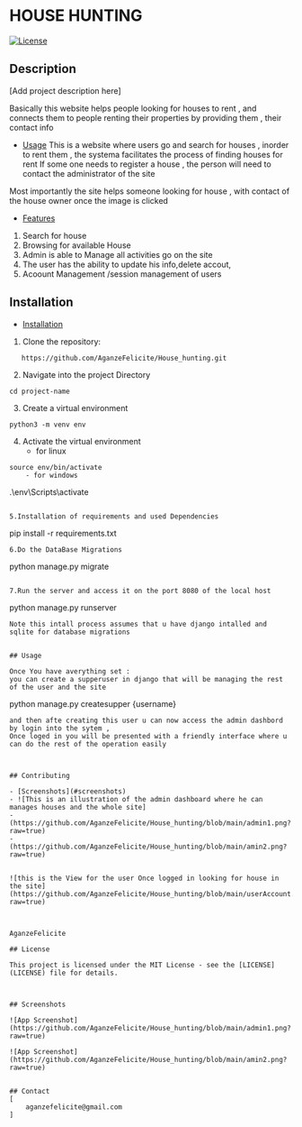 # HOUSE HUNTING 

[![License](https://img.shields.io/badge/license-MIT-blue.svg)](LICENSE)

## Description

[Add project description here]

Basically this website helps people looking for houses to rent , and connects them to people renting their properties by providing them , their contact info

- [Usage](#usage)
This is a website where users go and search for houses , inorder to rent them , the systema facilitates the process of finding houses for rent 
If some one needs to register a house , the person will need to contact the administrator of the site 

Most importantly the site helps someone looking for house , with contact of the house owner once the image is clicked

- [Features](#features)
1. Search for house
2. Browsing for available House
3. Admin is able to Manage all activities go on the site
4. The user has the ability to update his info,delete accout, 
5. Acoount Management /session management of users

## Installation


- [Installation](#installation)
1. Clone the repository:

 ```
	https://github.com/AganzeFelicite/House_hunting.git
```

2. Navigate into the project Directory
```
cd project-name
```
3. Create a virtual environment

```
python3 -m venv env
```
4. Activate the virtual environment
	- for linux
```
source env/bin/activate
	- for windows
```
.\env\Scripts\activate
```

5.Installation of requirements and used Dependencies

```
pip install -r requirements.txt
```
6.Do the DataBase Migrations

```
python manage.py migrate
```

7.Run the server and access it on the port 8080 of the local host
```
python manage.py runserver
```
Note this intall process assumes that u have django intalled and sqlite for database migrations


## Usage

Once You have averything set :
you can create a supperuser in django that will be managing the rest of the user and the site
```
python manage.py createsupper {username}
```
and then afte creating this user u can now access the admin dashbord by login into the sytem ,
Once loged in you will be presented with a friendly interface where u can do the rest of the operation easily 



## Contributing

- [Screenshots](#screenshots)
- ![This is an illustration of the admin dashboard where he can manages houses and the whole site]
- (https://github.com/AganzeFelicite/House_hunting/blob/main/admin1.png?raw=true)
- (https://github.com/AganzeFelicite/House_hunting/blob/main/amin2.png?raw=true)


![this is the View for the user Once logged in looking for house in the site]
(https://github.com/AganzeFelicite/House_hunting/blob/main/userAccount.png?raw=true)



AganzeFelicite 

## License

This project is licensed under the MIT License - see the [LICENSE](LICENSE) file for details.



## Screenshots

![App Screenshot](https://github.com/AganzeFelicite/House_hunting/blob/main/admin1.png?raw=true)

![App Screenshot](https://github.com/AganzeFelicite/House_hunting/blob/main/amin2.png?raw=true)


## Contact
[
	aganzefelicite@gmail.com
]



